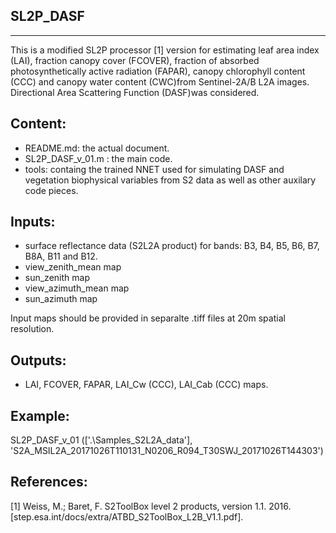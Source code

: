 SL2P_DASF
----------
----------

This is a modified SL2P processor [1] version for estimating leaf area index (LAI), fraction canopy cover (FCOVER), fraction of absorbed photosynthetically active radiation (FAPAR), canopy chlorophyll content (CCC) and canopy water content (CWC)from Sentinel-2A/B L2A images. Directional Area Scattering Function (DASF)was considered.

Content:
--------
- README.md: the actual document.
- SL2P_DASF_v_01.m : the main code.
- tools: containg the trained NNET used for simulating DASF and vegetation biophysical variables from S2 data as well as other auxilary code pieces.

Inputs:
-------
- surface reflectance data (S2L2A product) for bands: B3, B4, B5, B6, B7, B8A, B11 and B12.
- view_zenith_mean map
- sun_zenith map
- view_azimuth_mean map
- sun_azimuth map 

Input maps should be provided in separalte .tiff files at 20m spatial resolution.

Outputs:
--------
- LAI, FCOVER, FAPAR, LAI_Cw (CCC), LAI_Cab (CCC) maps.  

Example:
--------
SL2P_DASF_v_01 (['.\Samples_S2L2A_data\'], 'S2A_MSIL2A_20171026T110131_N0206_R094_T30SWJ_20171026T144303')


References:
-----------
[1] Weiss, M.; Baret, F. S2ToolBox level 2 products, version 1.1. 2016. [step.esa.int/docs/extra/ATBD_S2ToolBox_L2B_V1.1.pdf].
 

 

